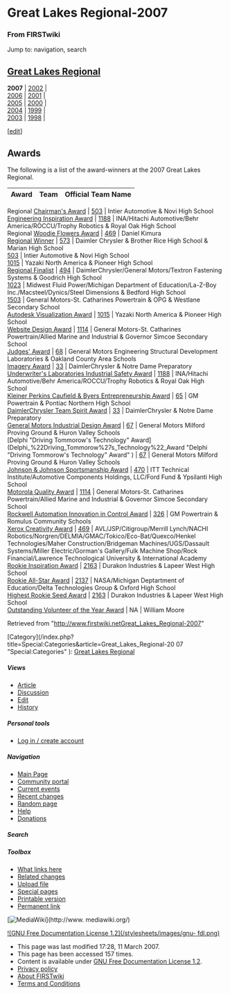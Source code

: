 # Great Lakes Regional-2007

### From FIRSTwiki

Jump to: navigation, search

[Great Lakes Regional](Great_Lakes_Regional "Great Lakes Regional"
)  
---  
**2007** |  [2002](/index.php?title=Great_Lakes_Regional-2002&action=edit "Great Lakes Regional-2002" ) |   
[2006](/index.php?title=Great_Lakes_Regional-2006&action=edit "Great Lakes
Regional-2006" ) |
[2001](/index.php?title=Great_Lakes_Regional-2001&action=edit "Great Lakes
Regional-2001" ) |  
[2005](/index.php?title=Great_Lakes_Regional-2005&action=edit "Great Lakes
Regional-2005" ) |
[2000](/index.php?title=Great_Lakes_Regional-2000&action=edit "Great Lakes
Regional-2000" ) |  
[2004](/index.php?title=Great_Lakes_Regional-2004&action=edit "Great Lakes
Regional-2004" ) |
[1999](/index.php?title=Great_Lakes_Regional-1999&action=edit "Great Lakes
Regional-1999" ) |  
[2003](/index.php?title=Great_Lakes_Regional-2003&action=edit "Great Lakes
Regional-2003" ) |
[1998](/index.php?title=Great_Lakes_Regional-1998&action=edit "Great Lakes
Regional-1998" ) |  
  
  

  

  

  

  

  

  

  

[[edit](/index.php?title=Great_Lakes_Regional-2007&action=edit&section=1 "Edit
section: Awards" )]

## Awards

The following is a list of the award-winners at the 2007 Great Lakes Regional.

Award |  Team |  Official Team Name  
---|---|---  
Regional [Chairman's Award](Chairman%27s_Award "Chairman's Award" )
| [503](503 "503" ) |  Intier Automotive &amp; Novi High School  
[Engineering Inspiration Award](Engineering_Inspiration_Award
"Engineering Inspiration Award" ) | [1188](1188 "1188" ) |
INA/Hitachi Automotive/Behr America/ROCCU/Trophy Robotics &amp; Royal Oak High
School  
Regional [Woodie Flowers Award](Woodie_Flowers_Award "Woodie
Flowers Award" ) | [469](469 "469" ) |  Daniel Kimura  
[Regional Winner](Regional_Winner "Regional Winner" ) |
[573](573 "573" ) |  Daimler Chrysler &amp; Brother Rice High
School &amp; Marian High School  
[503](503 "503" ) |  Intier Automotive &amp; Novi High School  
[1015](1015 "1015" ) |  Yazaki North America &amp; Pioneer High
School  
[Regional Finalist](Regional_Finalist "Regional Finalist" ) |
[494](494 "494" ) |  DaimlerChrysler/General Motors/Textron
Fastening Systems &amp; Goodrich High School  
[1023](1023 "1023" ) |  Midwest Fluid Power/Michigan Department of
Education/La-Z-Boy Inc./Macsteel/Dynics/Steel Dimensions &amp; Bedford High
School  
[1503](1503 "1503" ) |  General Motors-St. Catharines Powertrain
&amp; OPG &amp; Westlane Secondary School  
[Autodesk Visualization Award](Autodesk_Visualization_Award
"Autodesk Visualization Award" ) | [1015](1015 "1015" ) |  Yazaki
North America &amp; Pioneer High School  
[Website Design Award](Website_Design_Award "Website Design Award"
) | [1114](1114 "1114" ) |  General Motors-St. Catharines
Powertrain/Allied Marine and Industrial &amp; Governor Simcoe Secondary School  
[Judges' Award](Judges%27_Award "Judges' Award" ) |
[68](68 "68" ) |  General Motors Engineering Structural Development
Laboratories &amp; Oakland County Area Schools  
[Imagery Award](Imagery_Award "Imagery Award" ) |
[33](33 "33" ) |  DaimlerChrysler &amp; Notre Dame Preparatory  
[Underwriter's Laboratories Industrial Safety
Award](Underwriter%27s_Laboratories_Industrial_Safety_Award
"Underwriter's Laboratories Industrial Safety Award" ) |
[1188](1188 "1188" ) |  INA/Hitachi Automotive/Behr
America/ROCCU/Trophy Robotics &amp; Royal Oak High School  
[Kleiner Perkins Caufield &amp; Byers Entrepreneurship
Award](Kleiner_Perkins_Caufield_%26_Byers_Entrepreneurship_Award
"Kleiner Perkins Caufield & Byers Entrepreneurship Award" ) |
[65](65 "65" ) |  GM Powertrain &amp; Pontiac Northern High School  
[DaimlerChrysler Team Spirit
Award](DaimlerChrysler_Team_Spirit_Award "DaimlerChrysler Team
Spirit Award" ) | [33](33 "33" ) |  DaimlerChrysler &amp; Notre
Dame Preparatory  
[General Motors Industrial Design
Award](General_Motors_Industrial_Design_Award "General Motors
Industrial Design Award" ) | [67](67 "67" ) |  General Motors
Milford Proving Ground &amp; Huron Valley Schools  
[Delphi "Driving Tommorow's Technology"
Award](Delphi_%22Driving_Tommorow%27s_Technology%22_Award "Delphi
"Driving Tommorow's Technology" Award" ) | [67](67 "67" ) |
General Motors Milford Proving Ground &amp; Huron Valley Schools  
[Johnson &amp; Johnson Sportsmanship
Award](Johnson_%26_Johnson_Sportsmanship_Award "Johnson & Johnson
Sportsmanship Award" ) | [470](470 "470" ) |  ITT Technical
Institute/Automotive Components Holdings, LLC/Ford Fund &amp; Ypsilanti High
School  
[Motorola Quality Award](Motorola_Quality_Award "Motorola Quality
Award" ) | [1114](1114 "1114" ) |  General Motors-St. Catharines
Powertrain/Allied Marine and Industrial &amp; Governor Simcoe Secondary School  
[Rockwell Automation Innovation in Control
Award](Rockwell_Automation_Innovation_in_Control_Award "Rockwell
Automation Innovation in Control Award" ) | [326](326 "326" ) |  GM
Powertrain &amp; Romulus Community Schools  
[Xerox Creativity Award](Xerox_Creativity_Award "Xerox Creativity
Award" ) | [469](469 "469" ) |  AVL/JSP/Citigroup/Merrill
Lynch/NACHI Robotics/Norgren/DELMIA/GMAC/Tokico/Eco-Bat/Quexco/Henkel
Technologies/Maher Construction/Bridgeman Machines/UGS/Dassault Systems/Miller
Electric/Gorman's Gallery/Fulk Machine Shop/Rock Financial/Lawrence
Technological University &amp; International Academy  
[Rookie Inspiration Award](Rookie_Inspiration_Award "Rookie
Inspiration Award" ) | [2163](/index.php?title=2163&action=edit "2163" ) |
Durakon Industries &amp; Lapeer West High School  
[Rookie All-Star Award](Rookie_All-Star_Award "Rookie All-Star
Award" ) | [2137](2137 "2137" ) |  NASA/Michigan Deptartment of
Education/Delta Technologies Group &amp; Oxford High School  
[Highest Rookie Seed Award](Highest_Rookie_Seed_Award "Highest
Rookie Seed Award" ) | [2163](/index.php?title=2163&action=edit "2163" ) |
Durakon Industries &amp; Lapeer West High School  
[Outstanding Volunteer of the Year
Award](Outstanding_Volunteer_of_the_Year_Award "Outstanding
Volunteer of the Year Award" ) | NA |  William Moore  
  
Retrieved from
"<http://www.firstwiki.netGreat_Lakes_Regional-2007>"

[Category](/index.php?title=Special:Categories&article=Great_Lakes_Regional-20
07 "Special:Categories" ): [Great Lakes
Regional](/index.php?title=Category:Great_Lakes_Regional&action=edit
"Category:Great Lakes Regional" )

##### Views

  * [Article](Great_Lakes_Regional-2007)
  * [Discussion](/index.php?title=Talk:Great_Lakes_Regional-2007&action=edit)
  * [Edit](/index.php?title=Great_Lakes_Regional-2007&action=edit)
  * [History](/index.php?title=Great_Lakes_Regional-2007&action=history)

##### Personal tools

  * [Log in / create account](/index.php?title=Special:Userlogin&returnto=Great_Lakes_Regional-2007)

[](Main_Page "Main Page" )

##### Navigation

  * [Main Page](Main_Page)
  * [Community portal](FIRSTwiki:Community_portal)
  * [Current events](Current_events)
  * [Recent changes](Special:Recentchanges)
  * [Random page](Special:Random)
  * [Help](Help:Contents)
  * [Donations](FIRSTwiki:Site_support)

##### Search



##### Toolbox

  * [What links here](Special:Whatlinkshere/Great_Lakes_Regional-2007)
  * [Related changes](Special:Recentchangeslinked/Great_Lakes_Regional-2007)
  * [Upload file](Special:Upload)
  * [Special pages](Special:Specialpages)
  * [Printable version](/index.php?title=Great_Lakes_Regional-2007&printable=yes)
  * [Permanent link](/index.php?title=Great_Lakes_Regional-2007&oldid=57105)

[![MediaWiki](/skins/common/images/poweredby_mediawiki_88x31.png)](http://www.
mediawiki.org/)

[![GNU Free Documentation License 1.2](/stylesheets/images/gnu-
fdl.png)](http://www.gnu.org/copyleft/fdl.html)

  * This page was last modified 17:28, 11 March 2007.
  * This page has been accessed 157 times.
  * Content is available under [GNU Free Documentation License 1.2](http://www.gnu.org/copyleft/fdl.html "http://www.gnu.org/copyleft/fdl.html" ).
  * [Privacy policy](FIRSTwiki:Privacy_policy "FIRSTwiki:Privacy policy" )
  * [About FIRSTwiki](FIRSTwiki:About "FIRSTwiki:About" )
  * [Terms and Conditions](FIRSTwiki:Terms_and_conditions "FIRSTwiki:Terms and conditions" )

